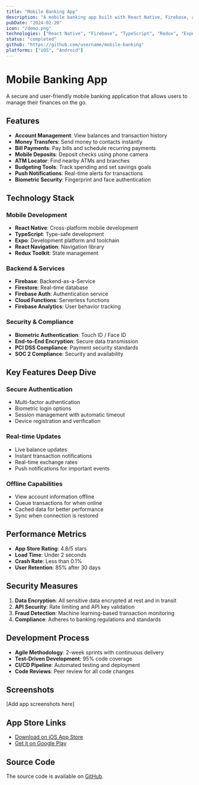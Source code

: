 ```yaml
---
title: "Mobile Banking App"
description: "A mobile banking app built with React Native, Firebase, and TypeScript."
pubDate: "2024-02-20"
icon: "/demo.png"
technologies: ["React Native", "Firebase", "TypeScript", "Redux", "Expo"]
status: "completed"
github: "https://github.com/username/mobile-banking"
platforms: ["iOS", "Android"]
---
```


# Mobile Banking App

A secure and user-friendly mobile banking application that allows users to manage their finances on the go.

## Features

- **Account Management**: View balances and transaction history
- **Money Transfers**: Send money to contacts instantly
- **Bill Payments**: Pay bills and schedule recurring payments
- **Mobile Deposits**: Deposit checks using phone camera
- **ATM Locator**: Find nearby ATMs and branches
- **Budgeting Tools**: Track spending and set savings goals
- **Push Notifications**: Real-time alerts for transactions
- **Biometric Security**: Fingerprint and face authentication

## Technology Stack

### Mobile Development
- **React Native**: Cross-platform mobile development
- **TypeScript**: Type-safe development
- **Expo**: Development platform and toolchain
- **React Navigation**: Navigation library
- **Redux Toolkit**: State management

### Backend & Services
- **Firebase**: Backend-as-a-Service
- **Firestore**: Real-time database
- **Firebase Auth**: Authentication service
- **Cloud Functions**: Serverless functions
- **Firebase Analytics**: User behavior tracking

### Security & Compliance
- **Biometric Authentication**: Touch ID / Face ID
- **End-to-End Encryption**: Secure data transmission
- **PCI DSS Compliance**: Payment security standards
- **SOC 2 Compliance**: Security and availability

## Key Features Deep Dive

### Secure Authentication
- Multi-factor authentication
- Biometric login options
- Session management with automatic timeout
- Device registration and verification

### Real-time Updates
- Live balance updates
- Instant transaction notifications
- Real-time exchange rates
- Push notifications for important events

### Offline Capabilities
- View account information offline
- Queue transactions for when online
- Cached data for better performance
- Sync when connection is restored

## Performance Metrics

- **App Store Rating**: 4.8/5 stars
- **Load Time**: Under 2 seconds
- **Crash Rate**: Less than 0.1%
- **User Retention**: 85% after 30 days

## Security Measures

1. **Data Encryption**: All sensitive data encrypted at rest and in transit
2. **API Security**: Rate limiting and API key validation
3. **Fraud Detection**: Machine learning-based transaction monitoring
4. **Compliance**: Adheres to banking regulations and standards

## Development Process

- **Agile Methodology**: 2-week sprints with continuous delivery
- **Test-Driven Development**: 95% code coverage
- **CI/CD Pipeline**: Automated testing and deployment
- **Code Reviews**: Peer review for all code changes

## Screenshots

[Add app screenshots here]

## App Store Links

- [Download on iOS App Store](#)
- [Get it on Google Play](#)

## Source Code

The source code is available on [GitHub](https://github.com/username/mobile-banking). 